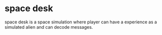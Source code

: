 # space desk
space desk is a space simulation where player can have a experience as a simulated alien and can decode messages. 
